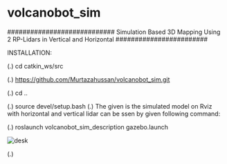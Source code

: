 # volcanobot_sim
############################   Simulation Based 3D Mapping Using 2 RP-Lidars in Vertical and Horizontal ########################

INSTALLATION:
 
(.) cd catkin_ws/src
 
(.) https://github.com/Murtazahussan/volcanobot_sim.git
 
(.) cd ..
 
(.) source devel/setup.bash 
(.) The given is the simulated model on Rviz with horizontal and vertical lidar can be ssen by given following command:
 
 (.) roslaunch volcanobot_sim_description gazebo.launch

 ![desk](https://user-images.githubusercontent.com/122727165/212542417-c02f74f1-f131-4e9c-8097-e0c12695a165.png)


(.)
